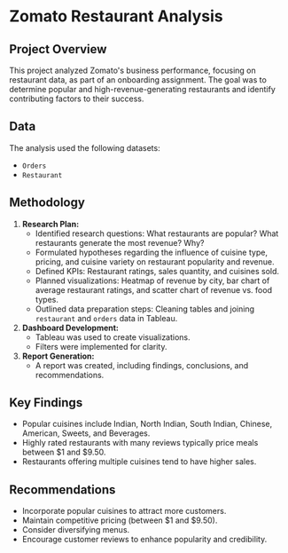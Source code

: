 #   Zomato Restaurant Analysis

##   Project Overview

This project analyzed Zomato's business performance, focusing on restaurant data, as part of an onboarding assignment. The goal was to determine popular and high-revenue-generating restaurants and identify contributing factors to their success. 

##   Data

The analysis used the following datasets:

* `Orders`
* `Restaurant` 

##   Methodology

1.  **Research Plan:**
    * Identified research questions: What restaurants are popular? What restaurants generate the most revenue? Why? 
    * Formulated hypotheses regarding the influence of cuisine type, pricing, and cuisine variety on restaurant popularity and revenue. 
    * Defined KPIs: Restaurant ratings, sales quantity, and cuisines sold. 
    * Planned visualizations: Heatmap of revenue by city, bar chart of average restaurant ratings, and scatter chart of revenue vs. food types. 
    * Outlined data preparation steps: Cleaning tables and joining `restaurant` and `orders` data in Tableau. 
2.  **Dashboard Development:**
    * Tableau was used to create visualizations. 
    * Filters were implemented for clarity. 
3.  **Report Generation:**
    * A report was created, including findings, conclusions, and recommendations.

##   Key Findings

* Popular cuisines include Indian, North Indian, South Indian, Chinese, American, Sweets, and Beverages. 
* Highly rated restaurants with many reviews typically price meals between $1 and $9.50. 
* Restaurants offering multiple cuisines tend to have higher sales. 

##   Recommendations

* Incorporate popular cuisines to attract more customers. 
* Maintain competitive pricing (between $1 and $9.50). 
* Consider diversifying menus.
* Encourage customer reviews to enhance popularity and credibility. 
